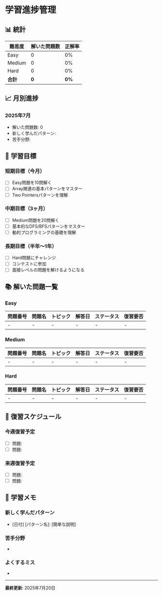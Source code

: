 # 学習進捗管理

## 📊 統計

| 難易度 | 解いた問題数 | 正解率 |
|--------|-------------|--------|
| Easy   | 0           | 0%     |
| Medium | 0           | 0%     |
| Hard   | 0           | 0%     |
| **合計** | **0**     | **0%** |

## 📈 月別進捗

### 2025年7月
- 解いた問題数: 0
- 新しく学んだパターン: 
- 苦手分野: 

## 🎯 学習目標

### 短期目標（今月）
- [ ] Easy問題を10問解く
- [ ] Array関連の基本パターンをマスター
- [ ] Two Pointersパターンを理解

### 中期目標（3ヶ月）
- [ ] Medium問題を20問解く
- [ ] 基本的なDFS/BFSパターンをマスター
- [ ] 動的プログラミングの基礎を理解

### 長期目標（半年〜1年）
- [ ] Hard問題にチャレンジ
- [ ] コンテストに参加
- [ ] 面接レベルの問題を解けるようになる

## 📚 解いた問題一覧

### Easy
| 問題番号 | 問題名 | トピック | 解答日 | ステータス | 復習要否 |
|---------|--------|----------|--------|-----------|----------|
| - | - | - | - | - | - |

### Medium
| 問題番号 | 問題名 | トピック | 解答日 | ステータス | 復習要否 |
|---------|--------|----------|--------|-----------|----------|
| - | - | - | - | - | - |

### Hard
| 問題番号 | 問題名 | トピック | 解答日 | ステータス | 復習要否 |
|---------|--------|----------|--------|-----------|----------|
| - | - | - | - | - | - |

## 🔄 復習スケジュール

### 今週復習予定
- [ ] 問題: 
- [ ] 問題: 

### 来週復習予定
- [ ] 問題: 
- [ ] 問題: 

## 📝 学習メモ

### 新しく学んだパターン
- [日付] [パターン名]: [簡単な説明]

### 苦手分野
- [分野名]: [理由と対策]

### よくするミス
- [ミス内容]: [対策]

---

**最終更新**: 2025年7月20日
